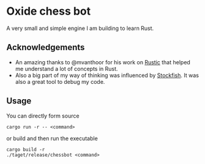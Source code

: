 # Oxide chess bot

A very small and simple engine I am building to learn Rust.

## Acknowledgements

- An amazing thanks to @mvanthoor for his work on [Rustic](https://github.com/mvanthoor/rustic) that helped me understand a lot of concepts in Rust.
- Also a big part of my way of thinking was influenced by [Stockfish](https://stockfishchess.org/). It was also a great tool to debug my code.

## Usage

You can directly form source

```
cargo run -r -- <command>
```

or build and then run the executable

```
cargo build -r
./taget/release/chessbot <command>
```
